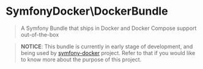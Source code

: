 # SymfonyDocker\DockerBundle

> A Symfony Bundle that ships in Docker and Docker Compose support out-of-the-box

> **NOTICE**: This bundle is currently in early stage of development, and being used by [symfony-docker](https://github.com/drgomesp/symfony-docker) project. Refer to that if you would like to know more about the purpose of this project.
